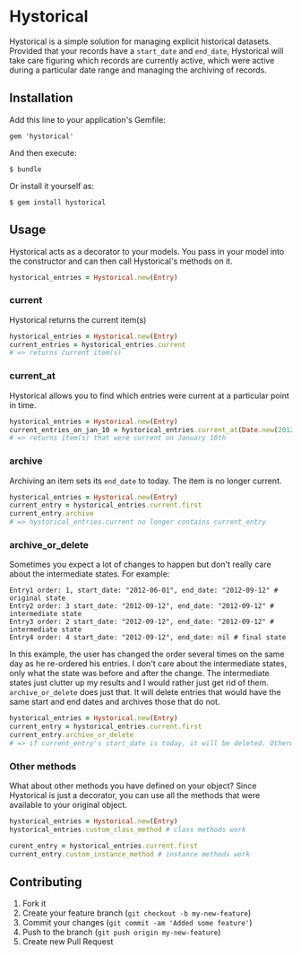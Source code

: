 # Hystorical

Hystorical is a simple solution for managing explicit historical datasets. Provided that your records have a `start_date` and `end_date`, Hystorical will take care figuring which records are currently active, which were active during a particular date range and managing the archiving of records.

## Installation

Add this line to your application's Gemfile:

    gem 'hystorical'

And then execute:

    $ bundle

Or install it yourself as:

    $ gem install hystorical

## Usage

Hystorical acts as a decorator to your models. You pass in your model into the constructor and can then call Hystorical's methods on it.
```ruby
hystorical_entries = Hystorical.new(Entry)
```

### current
Hystorical returns the current item(s)
```ruby
hystorical_entries = Hystorical.new(Entry)
current_entries = hystorical_entries.current
# => returns current item(s)
```

### current_at

Hystorical allows you to find which entries were current at a particular point in time.

```ruby
hystorical_entries = Hystorical.new(Entry)
current_entries_on_jan_10 = hystorical_entries.current_at(Date.new(2012, 01, 10))
# => returns item(s) that were current on January 10th
```

### archive
Archiving an item sets its `end_date` to today. The item is no longer current.
```ruby
hystorical_entries = Hystorical.new(Entry)
current_entry = hystorical_entries.current.first
current_entry.archive
# => hystorical_entries.current no longer contains current_entry
```

### archive_or_delete

Sometimes you expect a lot of changes to happen but don't really care about the intermediate states. For example:

```
Entry1 order: 1, start_date: "2012-06-01", end_date: "2012-09-12" # original state
Entry2 order: 3 start_date: "2012-09-12", end_date: "2012-09-12" # intermediate state
Entry3 order: 2 start_date: "2012-09-12", end_date: "2012-09-12" # intermediate state
Entry4 order: 4 start_date: "2012-09-12", end_date: nil # final state
```

In this example, the user has changed the order several times on the same day as he re-ordered his entries. I don't care about the intermediate states, only what the state was before and after the change. The intermediate states just clutter up my results and I would rather just get rid of them. `archive_or_delete` does just that. It will delete entries that would have the same start and end dates and archives those that do not.

```ruby
hystorical_entries = Hystorical.new(Entry)
current_entry = hystorical_entries.current.first
current_entry.archive_or_delete
# => if current_entry's start_date is today, it will be deleted. Otherwise it is archived
```

### Other methods
What about other methods you have defined on your object? Since Hystorical is just a decorator, you can use all the methods that were available to your original object.

```ruby
hystorical_entries = Hystorical.new(Entry)
hystorical_entries.custom_class_method # class methods work

curent_entry = hystorical_entries.current.first
current_entry.custom_instance_method # instance methods work
```



## Contributing

1. Fork it
2. Create your feature branch (`git checkout -b my-new-feature`)
3. Commit your changes (`git commit -am 'Added some feature'`)
4. Push to the branch (`git push origin my-new-feature`)
5. Create new Pull Request

